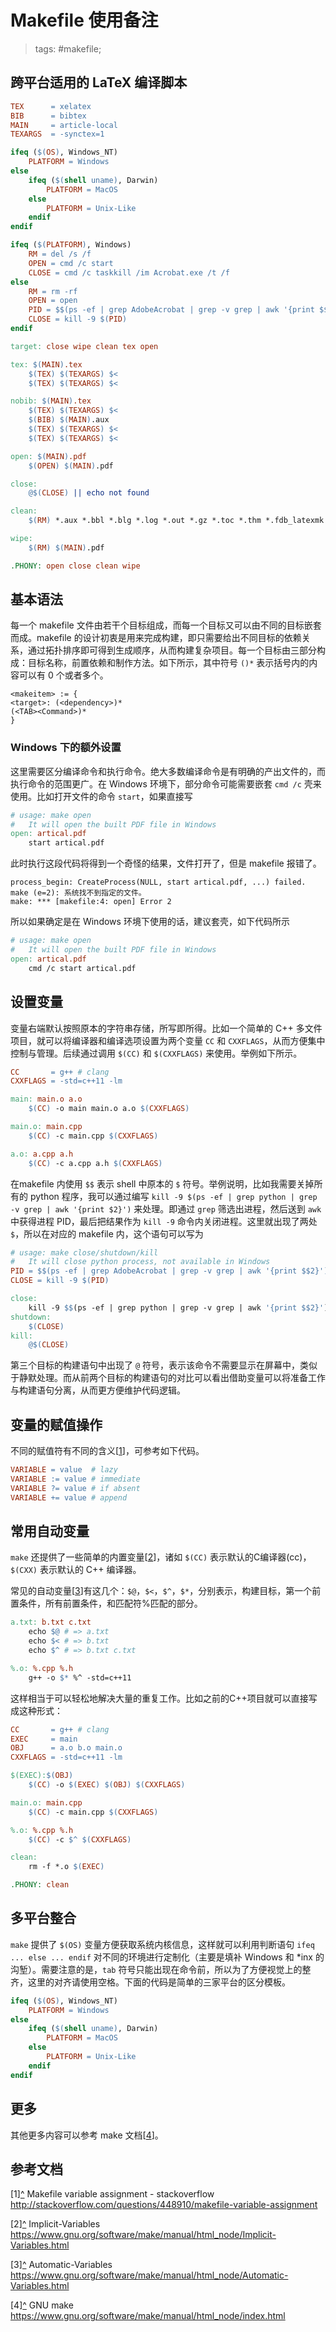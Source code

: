 # Makefile 使用备注

> tags: #makefile;

## 跨平台适用的 LaTeX 编译脚本

```makefile
TEX      = xelatex
BIB      = bibtex
MAIN     = article-local
TEXARGS  = -synctex=1

ifeq ($(OS), Windows_NT)
    PLATFORM = Windows
else
    ifeq ($(shell uname), Darwin)
        PLATFORM = MacOS
    else
        PLATFORM = Unix-Like
    endif
endif

ifeq ($(PLATFORM), Windows)
    RM = del /s /f
    OPEN = cmd /c start
    CLOSE = cmd /c taskkill /im Acrobat.exe /t /f
else
    RM = rm -rf
    OPEN = open
    PID = $$(ps -ef | grep AdobeAcrobat | grep -v grep | awk '{print $$2}')
    CLOSE = kill -9 $(PID)
endif

target: close wipe clean tex open

tex: $(MAIN).tex
	$(TEX) $(TEXARGS) $<
	$(TEX) $(TEXARGS) $<

nobib: $(MAIN).tex
	$(TEX) $(TEXARGS) $<
	$(BIB) $(MAIN).aux
	$(TEX) $(TEXARGS) $<
	$(TEX) $(TEXARGS) $<

open: $(MAIN).pdf
	$(OPEN) $(MAIN).pdf

close:
	@$(CLOSE) || echo not found

clean:
	$(RM) *.aux *.bbl *.blg *.log *.out *.gz *.toc *.thm *.fdb_latexmk *.fls *.nav *.snm *.vrb *.spl

wipe:
	$(RM) $(MAIN).pdf

.PHONY: open close clean wipe
```

## 基本语法

每一个 makefile 文件由若干个目标组成，而每一个目标又可以由不同的目标嵌套而成。makefile 的设计初衷是用来完成构建，即只需要给出不同目标的依赖关系，通过拓扑排序即可得到生成顺序，从而构建复杂项目。每一个目标由三部分构成：目标名称，前置依赖和制作方法。如下所示，其中符号 `()*` 表示括号内的内容可以有 0 个或者多个。

```plain
<makeitem> := {
<target>: (<dependency>)*
(<TAB><Command>)*
}
```

### Windows 下的额外设置

这里需要区分编译命令和执行命令。绝大多数编译命令是有明确的产出文件的，而执行命令的范围更广。在 Windows 环境下，部分命令可能需要嵌套 `cmd /c` 壳来使用。比如打开文件的命令 `start`，如果直接写

```makefile
# usage: make open
#   It will open the built PDF file in Windows
open: artical.pdf
	start artical.pdf
```

此时执行这段代码将得到一个奇怪的结果，文件打开了，但是 makefile 报错了。

```plain
process_begin: CreateProcess(NULL, start artical.pdf, ...) failed.
make (e=2): 系统找不到指定的文件。
make: *** [makefile:4: open] Error 2
```

所以如果确定是在 Windows 环境下使用的话，建议套壳，如下代码所示

```makefile
# usage: make open
#   It will open the built PDF file in Windows
open: artical.pdf
	cmd /c start artical.pdf
```

## 设置变量

变量右端默认按照原本的字符串存储，所写即所得。比如一个简单的 C++ 多文件项目，就可以将编译器和编译选项设置为两个变量 `CC` 和 `CXXFLAGS`，从而方便集中控制与管理。后续通过调用 `$(CC)` 和 `$(CXXFLAGS)` 来使用。举例如下所示。

```makefile
CC       = g++ # clang
CXXFLAGS = -std=c++11 -lm

main: main.o a.o
	$(CC) -o main main.o a.o $(CXXFLAGS)

main.o: main.cpp
	$(CC) -c main.cpp $(CXXFLAGS)

a.o: a.cpp a.h
	$(CC) -c a.cpp a.h $(CXXFLAGS)
```

在makefile 内使用 `$$` 表示 shell 中原本的 `$` 符号。举例说明，比如我需要关掉所有的 python 程序，我可以通过编写 `kill -9 $(ps -ef | grep python | grep -v grep | awk '{print $2}')` 来处理。即通过 `grep` 筛选出进程，然后送到 `awk` 中获得进程 PID，最后把结果作为 `kill -9` 命令内关闭进程。这里就出现了两处 `$`，所以在对应的 makefile 内，这个语句可以写为

```makefile
# usage: make close/shutdown/kill
#   It will close python process, not available in Windows
PID = $$(ps -ef | grep AdobeAcrobat | grep -v grep | awk '{print $$2}')
CLOSE = kill -9 $(PID)

close:
	kill -9 $$(ps -ef | grep python | grep -v grep | awk '{print $$2}')
shutdown:
	$(CLOSE)
kill:
	@$(CLOSE)
```

第三个目标的构建语句中出现了 `@` 符号，表示该命令不需要显示在屏幕中，类似于静默处理。而从前两个目标的构建语句的对比可以看出借助变量可以将准备工作与构建语句分离，从而更方便维护代码逻辑。

## 变量的赋值操作

不同的赋值符有不同的含义<a name="rref1"></a>\[[1](#ref1)\]，可参考如下代码。

```makefile
VARIABLE = value  # lazy
VARIABLE := value # immediate
VARIABLE ?= value # if absent
VARIABLE += value # append
```

## 常用自动变量

`make` 还提供了一些简单的内置变量<a name="rref2"></a>\[[2](#ref2)\]，诸如 `$(CC)` 表示默认的C编译器(cc)，`$(CXX)` 表示默认的 C++ 编译器。

常见的自动变量<a name="rref3"></a>\[[3](#ref3)\]有这几个：`$@`，`$<`，`$^`，`$*`，分别表示，构建目标，第一个前置条件，所有前置条件，和匹配符%匹配的部分。

```makefile
a.txt: b.txt c.txt
	echo $@ # => a.txt
	echo $< # => b.txt
	echo $^ # => b.txt c.txt

%.o: %.cpp %.h
	g++ -o $* %^ -std=c++11
```

这样相当于可以轻松地解决大量的重复工作。比如之前的C++项目就可以直接写成这种形式：

```makefile
CC       = g++ # clang
EXEC     = main
OBJ      = a.o b.o main.o
CXXFLAGS = -std=c++11 -lm

$(EXEC):$(OBJ)
	$(CC) -o $(EXEC) $(OBJ) $(CXXFLAGS)

main.o: main.cpp
	$(CC) -c main.cpp $(CXXFLAGS)

%.o: %.cpp %.h
	$(CC) -c $^ $(CXXFLAGS)

clean:
	rm -f *.o $(EXEC)

.PHONY: clean
```

## 多平台整合

`make` 提供了 `$(OS)` 变量方便获取系统内核信息，这样就可以利用判断语句 `ifeq ... else ... endif` 对不同的环境进行定制化（主要是填补 Windows 和 *inx 的沟堑）。需要注意的是，`tab` 符号只能出现在命令前，所以为了方便视觉上的整齐，这里的对齐请使用空格。下面的代码是简单的三家平台的区分模板。

```makefile
ifeq ($(OS), Windows_NT)
    PLATFORM = Windows
else
    ifeq ($(shell uname), Darwin)
        PLATFORM = MacOS
    else
        PLATFORM = Unix-Like
    endif
endif
```

## 更多

其他更多内容可以参考 make 文档<a name="rref4"></a>\[[4](#ref4)\]。

## 参考文档

<a name="ref1">\[1\]</a>[^](#rref1) Makefile variable assignment - stackoverflow <http://stackoverflow.com/questions/448910/makefile-variable-assignment>

<a name="ref2">\[2\]</a>[^](#rref2) Implicit-Variables <https://www.gnu.org/software/make/manual/html_node/Implicit-Variables.html>

<a name="ref3">\[3\]</a>[^](#rref3) Automatic-Variables <https://www.gnu.org/software/make/manual/html_node/Automatic-Variables.html>

<a name="ref4">\[4\]</a>[^](#rref4) GNU make <https://www.gnu.org/software/make/manual/html_node/index.html>

